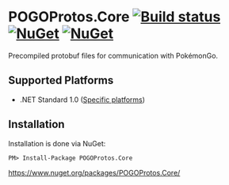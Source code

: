# POGOProtos.Core [![Build status](https://ci.appveyor.com/api/projects/status/hq5ln40nq95by7sa/branch/master?svg=true)](https://ci.appveyor.com/project/RocketBot/pogoprotos-core/branch/master) [![NuGet](https://img.shields.io/nuget/v/POGOProtos.Core.svg?maxAge=60)](https://www.nuget.org/packages/POGOProtos.Core) [![NuGet](https://img.shields.io/nuget/vpre/POGOProtos.Core.svg?maxAge=60)](https://www.nuget.org/packages/POGOProtos.Core)

Precompiled protobuf files for communication with PokémonGo.

## Supported Platforms

* .NET Standard 1.0 ([Specific platforms](https://github.com/dotnet/corefx/blob/master/Documentation/architecture/net-platform-standard.md#mapping-the-net-platform-standard-to-platforms))

## Installation
Installation is done via NuGet:

    PM> Install-Package POGOProtos.Core
    
https://www.nuget.org/packages/POGOProtos.Core/
